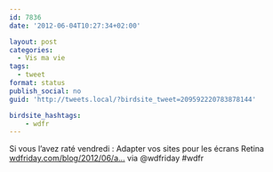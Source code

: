 ```yaml
---
id: 7836
date: '2012-06-04T10:27:34+02:00'

layout: post
categories:
  - Vis ma vie
tags:
  - tweet
format: status
publish_social: no
guid: 'http://tweets.local/?birdsite_tweet=209592220783878144'

birdsite_hashtags:
    - wdfr
---
```


Si vous l’avez raté vendredi : Adapter vos sites pour les écrans Retina [wdfriday.com/blog/2012/06/a…](http://wdfriday.com/blog/2012/06/adapter-vos-sites-pour-les-ecrans-retina/) via @wdfriday #wdfr
